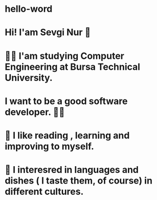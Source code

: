 # hello-word

# Hi! I'am Sevgi Nur 🌸
# 👩‍🎓 I'am studying Computer Engineering at Bursa Technical University.
# I want to be a good software developer. 👩‍💻
# 🥰 I like reading , learning and improving to myself.
# 🧁 I interesred in languages and dishes ( I taste them, of course) in different cultures.
